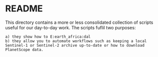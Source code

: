 # README

This directory contains a more or less consolidated collection of scripts useful for our day-to-day work.
The scripts fuflil two purposes:

	a) they show how to E:earth_africa:dal
	b) they allow you to automate workflows such as keeping a local Sentinel-1 or Sentinel-2 archive up-to-date or how to download PlanetScope data.
